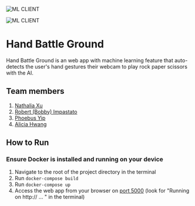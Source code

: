 ![ML CLIENT](https://github.com/software-students-fall2023/4-containerized-app-exercise-plant4/actions/workflows/build-and-test-ml.yml/badge.svg)

![ML CLIENT](https://github.com/software-students-fall2023/4-containerized-app-exercise-plant4/actions/workflows/build-and-test-webapp.yml/badge.svg)

# Hand Battle Ground
Hand Battle Ground is an web app with machine learning feature that auto-detects the user's hand gestures their webcam to play rock paper scissors with the AI.

## Team members
1. [Nathalia Xu](https://github.com/slurp-slurp)
2. [Robert (Bobby) Impastato](https://github.com/bobbyimpastato)
3. [Phoebus Yip](https://github.com/phoebusyip)
4. [Alicia Hwang](https://github.com/a-j-hwang)

## How to Run

### Ensure Docker is installed and running on your device
1. Navigate to the root of the project directory in the terminal
2. Run `docker-compose build`
3. Run `docker-compose up`
4. Access the web app from your browser on [port 5000](http://127.0.0.1:5000) (look for "Running on http:// ... " in the terminal)
